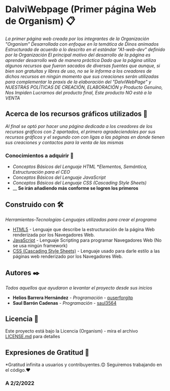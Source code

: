 # DalviWebpage (Primer página Web de Organism) 📋

_La primer página web creada por los integrantes de la Organización "Organism"_
_Desarrollada con enfoque en la temática de Dinos animados_
_Estructurada de acuerdo a lo descrito en el estándar "A1-web-dev" definido por la Organización_
_El principal motivo del desarrollo de la página es aprender desarrollo web de manera práctica_
_Dado que la página utiliza algunos recursos que fueron sacados de diversas_
_fuentes que aunque, si bien son gratuitas y libres de uso, no se le informa a los creadores_
_de dichos recursos en ningún momento que sus creaciones serán utilizadas para complementar_
_la praxis de la elaboración del "DalviWebPage" y NUESTRAS POLÍTICAS DE CREACIÓN, ELABORACIÓN_
_y Producto Genuino, Nos Impiden Lucrarnos del producto final,   Este  producto  NO  está  a  la_
_VENTA_

## Acerca de los recursos gráficos utilizados 🚀

_Al final se optó por hacer una página dedicada a los creadores de los recursos gráficos_
_con 2 apartados, el primero agradeciendoles por sus recursos gráficos y el segundo con_
_con ligas a las páginas en donde tienen sus creaciones y contactos para la venta de las mismas_


### Conocimientos a adquirir  🚀
* _Conceptos Básicos del Lenguaje HTML_
    *_Elementos, Semántica, Estructuración para el CEO_
* _Conceptos Básicos del Lenguaje JavaScript_
* _Conceptos Básicos del Lenguaje CSS (Cascading Style Sheets)_
* __ 
    **Se irán añadiendo más conforme se logren los primeros**


## Construido con 🛠️

_Herramientas-Tecnologías-Lenguajes utilizadas para crear el programa_

* [HTML5](https://en.wikipedia.org/wiki/HTML) - Lenguaje que describe la estructuración de la página Web renderizada por los Navegadores Web.
* [JavaScript](https://en.wikipedia.org/wiki/JavaScript) - Lenguaje Scripting para programar Navegadores Web (No se usa ningún framework)
* [CSS (Cascading Style Sheets)](https://en.wikipedia.org/wiki/CSS) - Lenguaje usado para darle estilo a las páginas web renderizado por los Navegadores Web. 

## Autores ✒️

_Todos aquellos que ayudaron a levantar el proyecto desde sus inicios_

* **Helios Barrera Hernández** - *Programación* - [quserforgitp](https://github.com/quserforgitp/)
* **Saul Barrón Cadenas** - *Programación* - [saul3564](https://github.com/saul3564/)

## Licencia 📄

Este proyecto está bajo la Licencia (Organism) - mira el archivo [LICENSE.md](LICENSE.md) para detalles

## Expresiones de Gratitud 🎁

*Gratitud infinita a usuarios y contribuyentes.😊
 Seguiremos trabajando en el código.❤️

### A 2/2/2022